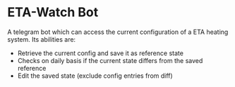 # ETA-Watch Bot

A telegram bot which can access the current configuration of a ETA heating system.
Its abilities are:

* Retrieve the current config and save it as reference state
* Checks on daily basis if the current state differs from the saved reference
* Edit the saved state (exclude config entries from diff)
